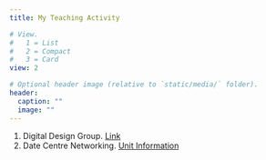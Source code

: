 ```yaml
---
title: My Teaching Activity

# View.
#   1 = List
#   2 = Compact
#   3 = Card
view: 2

# Optional header image (relative to `static/media/` folder).
header:
  caption: ""
  image: ""
---
```


1. Digital Design Group. [Link](https://seis.bris.ac.uk/~sy13201)
2. Date Centre Networking. [Unit Information](https://www.bris.ac.uk/unit-programme-catalogue/UnitDetails.jsa;jsessionid=926DF714B52A8F0D290D59328B0F39C4?ayrCode=20%2F21&unitCode=EENGM0008)